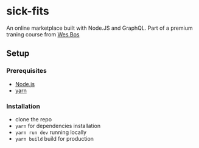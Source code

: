 # sick-fits
An online marketplace built with Node.JS and GraphQL. Part of a premium traning course from [Wes Bos](https://github.com/wesbos)

## Setup
 
### Prerequisites
  - [Node.js](https://nodejs.org/en/)
  - [yarn](https://classic.yarnpkg.com/en/docs/install/)
 
### Installation
 
  - clone the repo
  - `yarn` for dependencies installation
  - `yarn run dev` running locally
  - `yarn build` build for production
